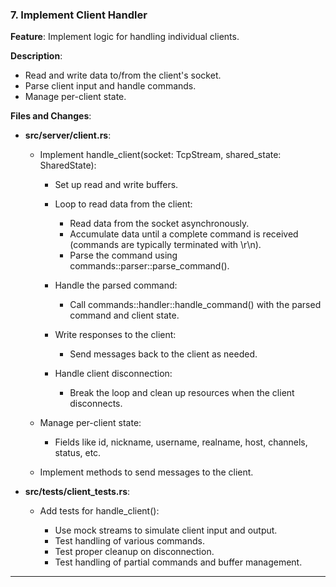 ### **7. Implement Client Handler**

**Feature**: Implement logic for handling individual clients.

**Description**:

- Read and write data to/from the client's socket.
- Parse client input and handle commands.
- Manage per-client state.

**Files and Changes**:

- **src/server/client.rs**:

  - Implement handle_client(socket: TcpStream, shared_state: SharedState):

    - Set up read and write buffers.
    - Loop to read data from the client:

      - Read data from the socket asynchronously.
      - Accumulate data until a complete command is received (commands are typically terminated with \r\n).
      - Parse the command using commands::parser::parse_command().

    - Handle the parsed command:

      - Call commands::handler::handle_command() with the parsed command and client state.

    - Write responses to the client:

      - Send messages back to the client as needed.

    - Handle client disconnection:

      - Break the loop and clean up resources when the client disconnects.

  - Manage per-client state:

    - Fields like id, nickname, username, realname, host, channels, status, etc.

  - Implement methods to send messages to the client.

- **src/tests/client_tests.rs**:

  - Add tests for handle_client():

    - Use mock streams to simulate client input and output.
    - Test handling of various commands.
    - Test proper cleanup on disconnection.
    - Test handling of partial commands and buffer management.

---